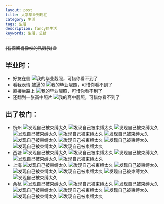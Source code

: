 ```yaml
---
layout: post
title: 大学毕业到现在
category: 生活
tags: 生活
description: fancy的生活
keywords: 生活，总结
---
```

~~(有保留肖像权的私戳我)~~:smile:
## 毕业时：
- 好友在侧
![我的毕业靓照，可惜你看不到了](/assets/img/life/1.jpg)
- 看我表情,被逼的
![我的毕业靓照，可惜你看不到了](/assets/img/life/2.jpg)
- 直接坐路上
![我的毕业靓照，可惜你看不到了](/assets/img/life/3.jpg)
- 还翻到一张高中照片
![我的高中靓照，可惜你看不到了](/assets/img/life/4.jpg)

## 出了校门：  
- 杭州
![发现自己被束缚太久](/assets/img/life/10.jpg)
![发现自己被束缚太久](/assets/img/life/11.jpg)
![发现自己被束缚太久](/assets/img/life/12.jpg)
![发现自己被束缚太久](/assets/img/life/13.jpg)
![发现自己被束缚太久](/assets/img/life/14.jpg)
![发现自己被束缚太久](/assets/img/life/15.jpg)
![发现自己被束缚太久](/assets/img/life/16.jpg)
![发现自己被束缚太久](/assets/img/life/17.jpg)
![发现自己被束缚太久](/assets/img/life/18.jpg)
![发现自己被束缚太久](/assets/img/life/19.jpg)
![发现自己被束缚太久](/assets/img/life/20.jpg)
- 西塘
![发现自己被束缚太久](/assets/img/life/5.jpg)
![发现自己被束缚太久](/assets/img/life/6.jpg)
![发现自己被束缚太久](/assets/img/life/7.jpg)
![发现自己被束缚太久](/assets/img/life/8.jpg)
![发现自己被束缚太久](/assets/img/life/9.jpg)
- 上海
![发现自己被束缚太久](/assets/img/life/21.jpg)
![发现自己被束缚太久](/assets/img/life/22.jpg)
![发现自己被束缚太久](/assets/img/life/23.jpg)
![发现自己被束缚太久](/assets/img/life/24.jpg)
![发现自己被束缚太久](/assets/img/life/25.jpg)
![发现自己被束缚太久](/assets/img/life/26.jpg)
![发现自己被束缚太久](/assets/img/life/27.jpg)
- 余杭
![发现自己被束缚太久](/assets/img/life/28.jpg)
![发现自己被束缚太久](/assets/img/life/29.jpg)
![发现自己被束缚太久](/assets/img/life/30.jpg)
![发现自己被束缚太久](/assets/img/life/31.jpg)
![发现自己被束缚太久](/assets/img/life/32.jpg)
![发现自己被束缚太久](/assets/img/life/33.jpg)
![发现自己被束缚太久](/assets/img/life/34.jpg)
![发现自己被束缚太久](/assets/img/life/35.jpg)
